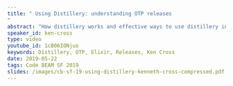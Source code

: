 ```yaml
---
title: " Using Distillery: understanding OTP releases
"
abstract: "How distillery works and effective ways to use distillery in production."
speaker_id: ken-cross
type: video
youtube_id: 1cB06IONjuo
keywords: Distillery, OTP, Elixir, Releases, Ken Cross
date: 2019-05-22
tags: Code BEAM SF 2019
slides: /images/cb-sf-19-using-distillery-kenneth-cross-compressed.pdf
---
```


